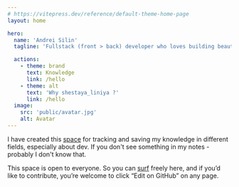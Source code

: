 ```yaml
---
# https://vitepress.dev/reference/default-theme-home-page
layout: home

hero:
  name: 'Andrei Silin'
  tagline: 'Fullstack (front > back) developer who loves building beautiful apps.'

  actions:
    - theme: brand
      text: Knowledge
      link: /hello
    - theme: alt
      text: 'Why shestaya_liniya ?'
      link: /hello
  image:
    src: 'public/avatar.jpg'
    alt: Avatar
---
```


<p class="hero-p">
  I have created this <a href="https://vitepress.dev/">space</a> for tracking and saving my knowledge in different fields, especially about dev. If you don't see something in my notes - <span class="accent">probably I don't know that.</span>
</p>
<p class="hero-p">
  This space is open to everyone. So you can <a href="https://media1.giphy.com/media/v1.Y2lkPTZjMDliOTUyNGl0a3NvZWs5OW9hYzJzNDJ5OGZ5a21tN25vcHZ3eXMwZTl5eTdrYSZlcD12MV9naWZzX3NlYXJjaCZjdD1n/dwmNhd5H7YAz6/source.gif">surf</a> freely here, and if you’d like to contribute, you’re welcome to click “Edit on GitHub” on any page.
</p>
